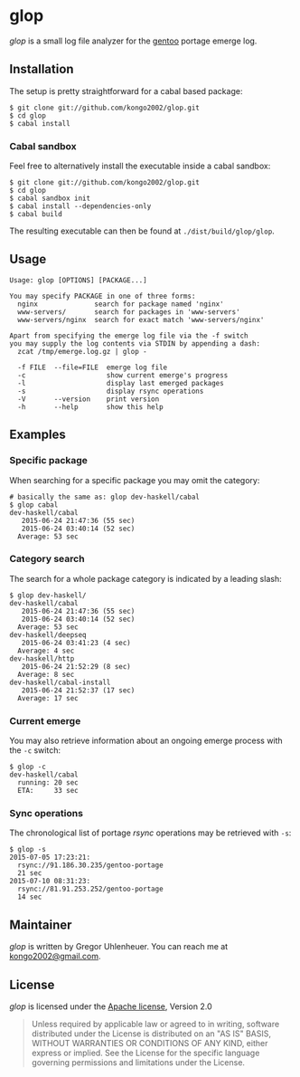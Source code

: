 
# glop

*glop* is a small log file analyzer for the [gentoo][gentoo] portage emerge log.


## Installation

The setup is pretty straightforward for a cabal based package:

    $ git clone git://github.com/kongo2002/glop.git
    $ cd glop
    $ cabal install


### Cabal sandbox

Feel free to alternatively install the executable inside a cabal sandbox:

    $ git clone git://github.com/kongo2002/glop.git
    $ cd glop
    $ cabal sandbox init
    $ cabal install --dependencies-only
    $ cabal build

The resulting executable can then be found at `./dist/build/glop/glop`.


## Usage

~~~
Usage: glop [OPTIONS] [PACKAGE...]

You may specify PACKAGE in one of three forms:
  nginx              search for package named 'nginx'
  www-servers/       search for packages in 'www-servers'
  www-servers/nginx  search for exact match 'www-servers/nginx'

Apart from specifying the emerge log file via the -f switch
you may supply the log contents via STDIN by appending a dash:
  zcat /tmp/emerge.log.gz | glop -

  -f FILE  --file=FILE  emerge log file
  -c                    show current emerge's progress
  -l                    display last emerged packages
  -s                    display rsync operations
  -V       --version    print version
  -h       --help       show this help
~~~


## Examples

### Specific package

When searching for a specific package you may omit the category:

~~~
# basically the same as: glop dev-haskell/cabal
$ glop cabal
dev-haskell/cabal
   2015-06-24 21:47:36 (55 sec)
   2015-06-24 03:40:14 (52 sec)
  Average: 53 sec
~~~


### Category search

The search for a whole package category is indicated by a leading slash:

~~~
$ glop dev-haskell/
dev-haskell/cabal
   2015-06-24 21:47:36 (55 sec)
   2015-06-24 03:40:14 (52 sec)
  Average: 53 sec
dev-haskell/deepseq
   2015-06-24 03:41:23 (4 sec)
  Average: 4 sec
dev-haskell/http
   2015-06-24 21:52:29 (8 sec)
  Average: 8 sec
dev-haskell/cabal-install
   2015-06-24 21:52:37 (17 sec)
  Average: 17 sec
~~~


### Current emerge

You may also retrieve information about an ongoing emerge process with the `-c`
switch:

~~~
$ glop -c
dev-haskell/cabal
  running: 20 sec
  ETA:     33 sec
~~~


### Sync operations

The chronological list of portage *rsync* operations may be retrieved with `-s`:

~~~
$ glop -s
2015-07-05 17:23:21:
  rsync://91.186.30.235/gentoo-portage
  21 sec
2015-07-10 08:31:23:
  rsync://81.91.253.252/gentoo-portage
  14 sec
~~~


## Maintainer

*glop* is written by Gregor Uhlenheuer. You can reach me at
<kongo2002@gmail.com>.


## License

*glop* is licensed under the [Apache license][apache], Version 2.0

> Unless required by applicable law or agreed to in writing, software
> distributed under the License is distributed on an "AS IS" BASIS,
> WITHOUT WARRANTIES OR CONDITIONS OF ANY KIND, either express or implied.
> See the License for the specific language governing permissions and
> limitations under the License.


[gentoo]: https://www.gentoo.org/
[apache]: http://www.apache.org/licenses/LICENSE-2.0
